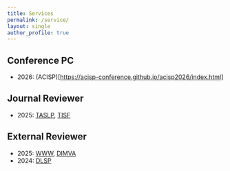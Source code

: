```yaml
---
title: Services
permalink: /service/
layout: single
author_profile: true
---
```



## Conference PC
- 2026: (ACISP)[https://acisp-conference.github.io/acisp2026/index.html]

## Journal  Reviewer
- 2025: [TASLP](https://ieeexplore.ieee.org/xpl/RecentIssue.jsp?punumber=6570655), [TISF](https://ieeexplore.ieee.org/xpl/RecentIssue.jsp?punumber=10206)

## External Reviewer
- 2025: [WWW](https://www2025.thewebconf.org/), [DIMVA](https://www.dimva.org/dimva2025/) 
- 2024: [DLSP](https://dlsp2024.ieee-security.org/)
